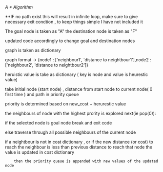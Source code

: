 *A * Algorithm*


**IF no path exist this will result in infinite loop, make sure to give necessary exit condtion , to
keep things simple I have not included it


The goal node is taken as "A"
the destination node is taken as "F"

updated code accordingly to change goal and destination nodes


graph is taken as dictionary

graph format -> {node1 : ['neighbour1', 'distance to neightbour1'],node2 : ['neighbour2', 'distance to neightbour2']}

heruistic value is take as dictionary ( key is node and value is heurestic value)

take initial node (start node) , distance from start node to current node( 0 first time ) and path in priority queue

priority is determined based on new_cost + herurestic value

the neighbours of node with the highest prority is explored next(ie pop(0)):

if the selected node is goal node break and exit code

else traverse through all possible neighbours of the current node

if a neightbour is not in cost dictionary , or if the new distance (or cost) to reach the neighbour is less than previous distance to reach that node the value is updated in cost dictionary

        then the priority queue is appended with new values of the updated node
